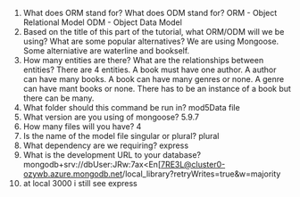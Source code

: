 1. What does ORM stand for? What does ODM stand for?
ORM - Object Relational Model
ODM - Object Data Model
2. Based on the title of this part of the tutorial, what ORM/ODM will we be using?  What are some popular alternatives?
We are using Mongoose. Some alterniative are waterline and bookself.
3. How many entities are there?  What are the relationships between entities? 
There are 4 entities.  A book must have one author. A author can have many books. A book can have many genres or none. A genre can have mant books or none. 
There has to be an instance of a book but there can be many.
4. What folder should this command be run in?
mod5Data file
5. What version are you using of mongoose?
5.9.7
6. How many files will you have? 
4
7. Is the name of the model file singular or plural? 
plural
8. What dependency are we requiring? 
express
9. What is the development URL to your database?
mongodb+srv://dbUser:JRw:7ax<En[7RE3L@cluster0-ozywb.azure.mongodb.net/local_library?retryWrites=true&w=majority
10. at local 3000
i still see express